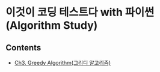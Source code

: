 # 이것이 코딩 테스트다 with 파이썬 (Algorithm Study)

## Contents
- [Ch3. Greedy Algorithm(그리디 알고리즘)](https://github.com/nyongja/Algorithm/tree/master/This%20is%20Coding%20Test/Ch3%20Greedy)
